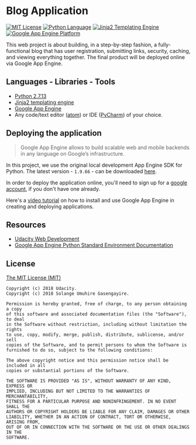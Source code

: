# Blog Application

[![MIT License](https://img.shields.io/badge/license-MIT%20License-green.svg)](https://github.com/SolangeUG/blog-application/blob/master/LICENSE)
[![Python Language](https://img.shields.io/badge/language-python-4280B1.svg)](https://python.org)
[![Jinja2 Templating Engine](https://img.shields.io/badge/templating%20engine-Jinja2-B41717.svg)](http://jinja.pocoo.org/docs/2.10/)
[![Google App Engine Platform](https://img.shields.io/badge/platform-google%20app%20engine-4385F7.svg)](https://cloud.google.com/appengine/docs/standard/python/)

This web project is about building, in a step-by-step fashion, a fully-functional blog that has user registration, submitting links, security, caching, and viewing everything together. The final product will be deployed online via Google App Engine.

## Languages - Libraries - Tools

- [Python 2.7.13](https://www.python.org/downloads/release/python-2713/)
- [Jinja2 templating engine](http://jinja.pocoo.org/docs/2.10/)
- [Google App Engine](https://cloud.google.com/appengine/docs/standard/python/download)
- Any code/text editor ([atom](https://atom.io/)) or IDE ([PyCharm](https://www.jetbrains.com/pycharm/download)) of your choice.

## Deploying the application

> Google App Engine allows to build scalable web and mobile backends in any language on Google’s infrastructure.

In this project, we use the original local development App Engine SDK for Python.
The latest version - `1.9.66` - can be downloaded [here](https://cloud.google.com/appengine/docs/standard/python/download#python_windows).

In order to deploy the application online, you'll need to sign up for a [google account](https://developers.google.com/), if you don't have one already.

Here's a [video tutorial](https://www.youtube.com/watch?v=euox_iFW2eM) on how to install and use Google App Engine in creating and deploying applications.

## Resources

- [Udacity Web Development](https://classroom.udacity.com/courses/cs253)
- [Google App Engine Python Standard Environment Documentation](https://cloud.google.com/appengine/docs/standard/python/)

## License

[The MIT License (MIT)](https://opensource.org/licenses/MIT)

````
Copyright (c) 2018 Udacity.
Copyright (c) 2018 Solange Umuhire Gasengayire.

Permission is hereby granted, free of charge, to any person obtaining a copy
of this software and associated documentation files (the "Software"), to deal
in the Software without restriction, including without limitation the rights
to use, copy, modify, merge, publish, distribute, sublicense, and/or sell
copies of the Software, and to permit persons to whom the Software is
furnished to do so, subject to the following conditions:

The above copyright notice and this permission notice shall be included in all
copies or substantial portions of the Software.

THE SOFTWARE IS PROVIDED "AS IS", WITHOUT WARRANTY OF ANY KIND, EXPRESS OR
IMPLIED, INCLUDING BUT NOT LIMITED TO THE WARRANTIES OF MERCHANTABILITY,
FITNESS FOR A PARTICULAR PURPOSE AND NONINFRINGEMENT. IN NO EVENT SHALL THE
AUTHORS OR COPYRIGHT HOLDERS BE LIABLE FOR ANY CLAIM, DAMAGES OR OTHER
LIABILITY, WHETHER IN AN ACTION OF CONTRACT, TORT OR OTHERWISE, ARISING FROM,
OUT OF OR IN CONNECTION WITH THE SOFTWARE OR THE USE OR OTHER DEALINGS IN THE
SOFTWARE.

````
